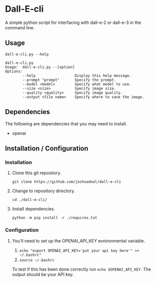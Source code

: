 # Dall-E-cli
A simple python script for interfacing with dall-e-2 or dall-e-3 in the command line.

## Usage
`dall-e-cli.py --help`

```
dall-e-cli.py
Usage:  dall-e-cli.py --[option]
Options:
        --help                  Display this help message.
        --prompt "prompt"       Specify the prompt.
        --model <model>         Specify what model to use.
        --size <size>           Specify image size.
        --quality <quality>     Specify image quality.
        --output <file name>    Specify where to save the image.
```

## Dependencies
The following are dependencies that you may need to install.
- openai

## Installation / Configuration
### Installation
1. Clone this git repository.

	`git clone https://github.com/joshuadeal/dall-e-cli`

1. Change to repository directory.

	`cd ./dall-e-cli/`

1. Install dependencies.

	`python -m pip install -r ./requires.txt`

### Configuration
1. You'll need to set up the OPENAI_API_KEY evnironmental variable.

   1. `echo "export OPENAI_API_KEY='put your api key here'" >> ~/.bashrc"`
   1. `source ~/.bashrc`

   To test if this has been done correctly run ```echo $OPENAI_API_KEY```. The output should be your API key.
